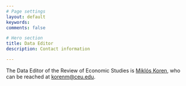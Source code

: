 ```yaml
---
# Page settings
layout: default
keywords:
comments: false

# Hero section
title: Data Editor
description: Contact information

---
```


The Data Editor of the Review of Economic Studies is [Miklós Koren](https://koren.mk), who can be reached at korenm@ceu.edu.